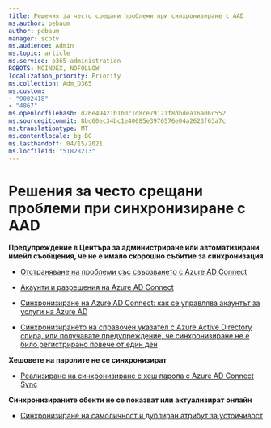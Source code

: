 ```yaml
---
title: Решения за често срещани проблеми при синхронизиране с AAD
ms.author: pebaum
author: pebaum
manager: scotv
ms.audience: Admin
ms.topic: article
ms.service: o365-administration
ROBOTS: NOINDEX, NOFOLLOW
localization_priority: Priority
ms.collection: Adm_O365
ms.custom:
- "9002418"
- "4867"
ms.openlocfilehash: d26e49421b1b0c1d8ce79121f8dbdea16a06c552
ms.sourcegitcommit: 8bc60ec34bc1e40685e3976576e04a2623f63a7c
ms.translationtype: MT
ms.contentlocale: bg-BG
ms.lasthandoff: 04/15/2021
ms.locfileid: "51828213"
---
```

# <a name="solutions-to-common-aad-synchronization-problems"></a>Решения за често срещани проблеми при синхронизиране с AAD

**Предупреждение в Центъра за администриране или автоматизирани имейл съобщения, че не е имало скорошно събитие за синхронизация**

- [Отстраняване на проблеми със свързването с Azure AD Connect](https://docs.microsoft.com/azure/active-directory/hybrid/tshoot-connect-connectivity)

- [Акаунти и разрешения на Azure AD Connect](https://go.microsoft.com/fwlink/p/?LinkId=820598)

- [Синхронизиране на Azure AD Connect: как се управлява акаунтът за услуги на Azure AD](https://docs.microsoft.com/azure/active-directory/hybrid/how-to-connect-azureadaccount)

- [Синхронизирането на справочен указател с Azure Active Directory спира, или получавате предупреждение, че синхронизиране не е било регистрирано повече от един ден](https://support.microsoft.com/help/2882421/directory-synchronization-to-azure-active-directory-stops-or-you-re-warned-that-sync-hasn-t-registered-in-more-than-a-day)
 
**Хешовете на паролите не се синхронизират**

- [Реализиране на синхронизиране с хеш парола с Azure AD Connect Sync](https://docs.microsoft.com/azure/active-directory/hybrid/how-to-connect-password-hash-synchronization)

**Синхронизираните обекти не се показват или актуализират онлайн**

- [Синхронизиране на самоличност и дублиран атрибут за устойчивост](https://docs.microsoft.com/azure/active-directory/hybrid/how-to-connect-syncservice-duplicate-attribute-resiliency)

